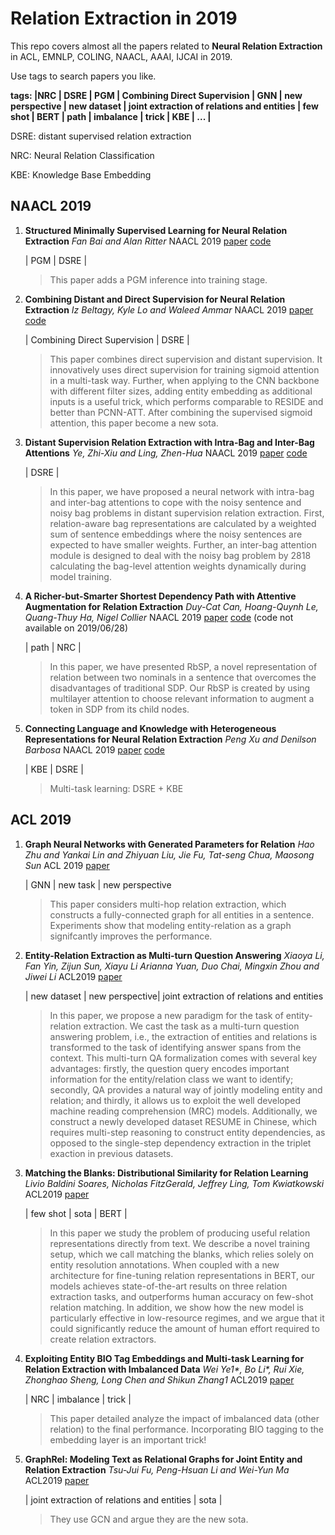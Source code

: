 # Relation Extraction in 2019

This repo covers almost all the papers related to **Neural Relation Extraction** in ACL, EMNLP, COLING, NAACL, AAAI, IJCAI in 2019.

Use tags to search papers you like.

**tags: |NRC | DSRE | PGM | Combining Direct Supervision | GNN | new perspective | new dataset | joint extraction of relations and entities | few shot | BERT | path | imbalance | trick | KBE | ... |**

DSRE: distant supervised relation extraction

NRC: Neural Relation Classification

KBE: Knowledge Base Embedding

## NAACL 2019

1. **Structured Minimally Supervised Learning for Neural Relation Extraction**
   _Fan Bai and Alan Ritter_
   NAACL 2019
   [paper](https://arxiv.org/pdf/1904.00118.pdf)
   [code](https://github.com/bflashcp3f/PCNN-NMAR)

   | PGM | DSRE |

   > This paper adds a PGM inference into training stage.

2. **Combining Distant and Direct Supervision for Neural Relation Extraction**
   _Iz Beltagy, Kyle Lo and Waleed Ammar_
   NAACL 2019
   [paper](https://arxiv.org/pdf/1810.12956.pdf)
   [code](https://github.com/allenai/comb_dist_direct_relex)

   | Combining Direct Supervision | DSRE |

   > This paper combines direct supervision and distant supervision. It innovatively uses direct supervision for training sigmoid attention in a multi-task way. Further, when applying to the CNN backbone with different filter sizes, adding entity embedding as additional inputs is a useful trick, which performs comparable to RESIDE and better than PCNN-ATT. After combining the supervised sigmoid attention, this paper become a new sota.   

3. **Distant Supervision Relation Extraction with Intra-Bag and Inter-Bag Attentions**
    _Ye, Zhi-Xiu  and Ling, Zhen-Hua_
    NAACL 2019
    [paper](https://www.aclweb.org/anthology/N19-1288)
    [code](https://github.com/ZhixiuYe/Intra-Bag-and-Inter-Bag-Attentions)

    | DSRE |

    >In this paper, we have proposed a neural network
    with intra-bag and inter-bag attentions to cope
    with the noisy sentence and noisy bag problems
    in distant supervision relation extraction. First,
    relation-aware bag representations are calculated
    by a weighted sum of sentence embeddings where
    the noisy sentences are expected to have smaller
    weights. Further, an inter-bag attention module is
    designed to deal with the noisy bag problem by
    2818
    calculating the bag-level attention weights dynamically
    during model training. 

4. **A Richer-but-Smarter Shortest Dependency Path  with Attentive Augmentation for Relation Extraction**
    _Duy-Cat Can, Hoang-Quynh Le, Quang-Thuy Ha, Nigel Collier_
    NAACL 2019 [paper](https://www.aclweb.org/anthology/N19-1298) [code](https://github.com/catcd/RbSP) (code not available on 2019/06/28)

    | path | NRC |

    >In this paper, we have presented RbSP, a novel representation
    of relation between two nominals in a
    sentence that overcomes the disadvantages of traditional
    SDP. Our RbSP is created by using multilayer
    attention to choose relevant information to
    augment a token in SDP from its child nodes.

5. **Connecting Language and Knowledge with Heterogeneous Representations for Neural Relation Extraction**
    _Peng Xu and Denilson Barbosa_ NAACL 2019 [paper](https://arxiv.org/abs/1903.10126) [code](https://github.com/billy-inn/HRERE)

    | KBE | DSRE |

    > Multi-task learning: DSRE + KBE

## ACL 2019

1. **Graph Neural Networks with Generated Parameters for Relation**
    _Hao Zhu and Yankai Lin and Zhiyuan Liu, Jie Fu, Tat-seng Chua, Maosong Sun_
    ACL 2019
    [paper](https://arxiv.org/pdf/1902.00756.pdf)

    | GNN | new task | new perspective 

    > This paper considers multi-hop relation extraction, which constructs a fully-connected graph for all entities in a sentence. Experiments show that modeling entity-relation as a graph signifcantly improves the performance. 
2. **Entity-Relation Extraction as Multi-turn Question Answering**
   _Xiaoya Li, Fan Yin, Zijun Sun, Xiayu Li
    Arianna Yuan, Duo Chai, Mingxin Zhou and Jiwei Li_
    ACL2019
    [paper](https://arxiv.org/abs/1905.05529)

    | new dataset | new perspective| joint extraction of relations and entities

    > In this paper, we propose a new paradigm for
the task of entity-relation extraction. We cast
the task as a multi-turn question answering
problem, i.e., the extraction of entities and relations
is transformed to the task of identifying
answer spans from the context. This multi-turn
QA formalization comes with several key advantages:
firstly, the question query encodes
important information for the entity/relation
class we want to identify; secondly, QA provides
a natural way of jointly modeling entity
and relation; and thirdly, it allows us to exploit
the well developed machine reading comprehension
(MRC) models.
    > Additionally, we construct a newly developed
    dataset RESUME in Chinese, which requires
    multi-step reasoning to construct entity dependencies,
    as opposed to the single-step dependency
    extraction in the triplet exaction in previous
    datasets.

3. **Matching the Blanks: Distributional Similarity for Relation Learning**
   _Livio Baldini Soares, Nicholas FitzGerald, Jeffrey Ling, Tom Kwiatkowski_
   ACL2019
   [paper](https://arxiv.org/pdf/1906.03158.pdf)

   | few shot | sota | BERT |

   > In this paper we study the problem of producing
useful relation representations directly from text.
We describe a novel training setup, which we call
matching the blanks, which relies solely on entity
resolution annotations. When coupled with
a new architecture for fine-tuning relation representations in BERT, our models achieves state-of-the-art results on three relation extraction tasks, and outperforms human accuracy on few-shot relation matching. In addition, we show how the new model is particularly effective in low-resource regimes, and we argue that it could significantly reduce the amount of human effort required to create relation extractors.


4. **Exploiting Entity BIO Tag Embeddings and Multi-task Learning for Relation Extraction with Imbalanced Data**
   _Wei Ye1*, Bo Li*, Rui Xie, Zhonghao Sheng, Long Chen and Shikun Zhang1_ ACL2019 [paper](https://arxiv.org/pdf/1906.08931.pdf)

   | NRC | imbalance | trick |

   > This paper detailed analyze the impact of imbalanced data (other relation) to the final performance. Incorporating BIO tagging to the embedding layer is an important trick!

5. **GraphRel: Modeling Text as Relational Graphs for Joint Entity and Relation Extraction**
    _Tsu-Jui Fu, Peng-Hsuan Li and Wei-Yun Ma_ ACL2019 [paper](https://tsujuifu.github.io/pubs/acl19_graph-rel.pdf)

    | joint extraction of relations and entities | sota |

    > They use GCN and argue they are the new sota.